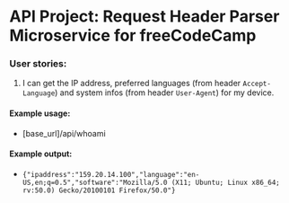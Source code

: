 # API Project: Request Header Parser Microservice for freeCodeCamp

### User stories:

1. I can get the IP address, preferred languages (from header `Accept-Language`) and system infos (from header `User-Agent`) for my device.

#### Example usage:

- [base_url]/api/whoami

#### Example output:

- `{"ipaddress":"159.20.14.100","language":"en-US,en;q=0.5","software":"Mozilla/5.0 (X11; Ubuntu; Linux x86_64; rv:50.0) Gecko/20100101 Firefox/50.0"}`
